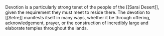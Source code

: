 Devotion is a particularly strong tenet of the people of the [[Sarai Desert]], given the requirement they must meet to reside there. The devotion to [[Setre]] manifests itself in many ways, whether it be through offering, acknowledgement, prayer, or the construction of incredibly large and elaborate temples throughout the lands.